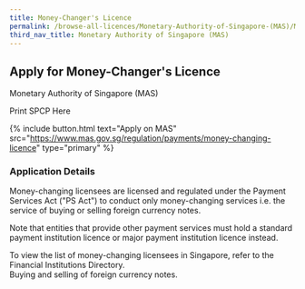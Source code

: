 ```yaml
---
title: Money-Changer's Licence
permalink: /browse-all-licences/Monetary-Authority-of-Singapore-(MAS)/Money-Changer's-Licence
third_nav_title: Monetary Authority of Singapore (MAS)
---
```


## Apply for Money-Changer's Licence

Monetary Authority of Singapore (MAS)

Print SPCP Here

{% include button.html text="Apply on MAS" src="https://www.mas.gov.sg/regulation/payments/money-changing-licence" type="primary" %}

### Application Details
<p>Money-changing licensees are licensed and regulated under the Payment Services Act ("PS Act") to conduct only money-changing services i.e. the service of buying or selling foreign currency notes.</p>
<p>Note that entities that provide other payment services must hold a standard payment institution licence or major payment institution licence instead.</p>
<p>To view the list of money-changing licensees in Singapore, refer to the Financial Institutions Directory.<br>Buying and selling of foreign currency notes.</p>

